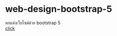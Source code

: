 # web-design-bootstrap-5
ตกแต่งเว็บไซต์ด้วย bootstrap 5 <br>
<a href="https://dragon-ball-website.web.app/" target="_blank">click<a>
